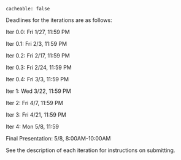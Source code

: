 ```
cacheable: false
```

Deadlines for the iterations are as follows:

Iter 0.0: Fri 1/27, 11:59 PM

Iter 0.1: Fri 2/3, 11:59 PM

Iter 0.2: Fri 2/17, 11:59 PM

Iter 0.3: Fri 2/24, 11:59 PM

Iter 0.4: Fri 3/3, 11:59 PM

Iter 1: Wed 3/22, 11:59 PM

Iter 2: Fri 4/7, 11:59 PM

Iter 3: Fri 4/21, 11:59 PM

Iter 4: Mon 5/8, 11:59

Final Presentation: 5/8, 8:00AM-10:00AM

See the description of each iteration for instructions on submitting.
